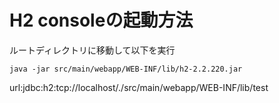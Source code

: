# H2 consoleの起動方法
ルートディレクトリに移動して以下を実行
```
java -jar src/main/webapp/WEB-INF/lib/h2-2.2.220.jar
```
url:jdbc:h2:tcp://localhost/./src/main/webapp/WEB-INF/lib/test